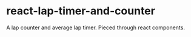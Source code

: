 # react-lap-timer-and-counter
A lap counter and average lap timer. Pieced through react components.
